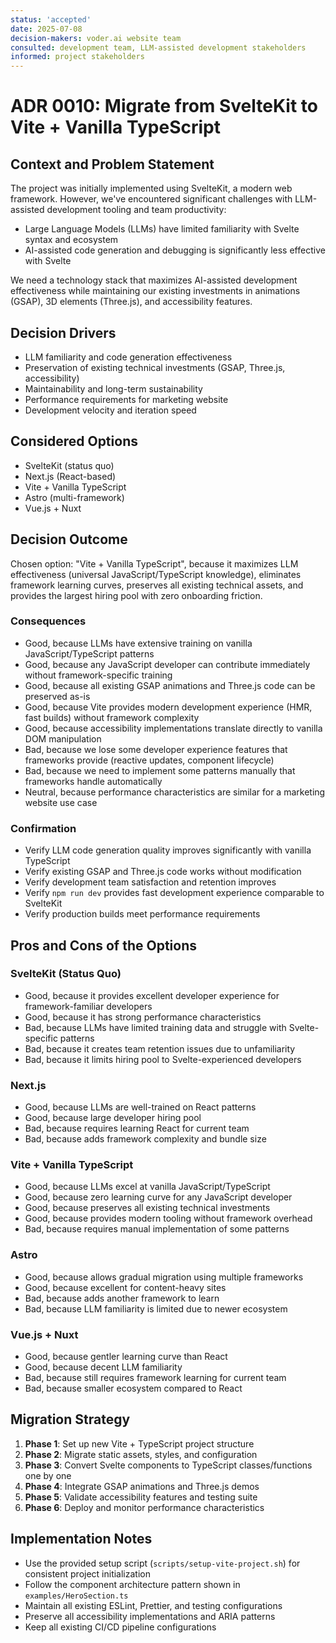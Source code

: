 ```yaml
---
status: 'accepted'
date: 2025-07-08
decision-makers: voder.ai website team
consulted: development team, LLM-assisted development stakeholders
informed: project stakeholders
---
```


# ADR 0010: Migrate from SvelteKit to Vite + Vanilla TypeScript

## Context and Problem Statement

The project was initially implemented using SvelteKit, a modern web framework. However, we've encountered significant challenges with LLM-assisted development tooling and team productivity:

- Large Language Models (LLMs) have limited familiarity with Svelte syntax and ecosystem
- AI-assisted code generation and debugging is significantly less effective with Svelte

We need a technology stack that maximizes AI-assisted development effectiveness while maintaining our existing investments in animations (GSAP), 3D elements (Three.js), and accessibility features.

## Decision Drivers

- LLM familiarity and code generation effectiveness
- Preservation of existing technical investments (GSAP, Three.js, accessibility)
- Maintainability and long-term sustainability
- Performance requirements for marketing website
- Development velocity and iteration speed

## Considered Options

- SvelteKit (status quo)
- Next.js (React-based)
- Vite + Vanilla TypeScript
- Astro (multi-framework)
- Vue.js + Nuxt

## Decision Outcome

Chosen option: "Vite + Vanilla TypeScript", because it maximizes LLM effectiveness (universal JavaScript/TypeScript knowledge), eliminates framework learning curves, preserves all existing technical assets, and provides the largest hiring pool with zero onboarding friction.

### Consequences

- Good, because LLMs have extensive training on vanilla JavaScript/TypeScript patterns
- Good, because any JavaScript developer can contribute immediately without framework-specific training
- Good, because all existing GSAP animations and Three.js code can be preserved as-is
- Good, because Vite provides modern development experience (HMR, fast builds) without framework complexity
- Good, because accessibility implementations translate directly to vanilla DOM manipulation
- Bad, because we lose some developer experience features that frameworks provide (reactive updates, component lifecycle)
- Bad, because we need to implement some patterns manually that frameworks handle automatically
- Neutral, because performance characteristics are similar for a marketing website use case

### Confirmation

- Verify LLM code generation quality improves significantly with vanilla TypeScript
- Verify existing GSAP and Three.js code works without modification
- Verify development team satisfaction and retention improves
- Verify `npm run dev` provides fast development experience comparable to SvelteKit
- Verify production builds meet performance requirements

## Pros and Cons of the Options

### SvelteKit (Status Quo)

- Good, because it provides excellent developer experience for framework-familiar developers
- Good, because it has strong performance characteristics
- Bad, because LLMs have limited training data and struggle with Svelte-specific patterns
- Bad, because it creates team retention issues due to unfamiliarity
- Bad, because it limits hiring pool to Svelte-experienced developers

### Next.js

- Good, because LLMs are well-trained on React patterns
- Good, because large developer hiring pool
- Bad, because requires learning React for current team
- Bad, because adds framework complexity and bundle size

### Vite + Vanilla TypeScript

- Good, because LLMs excel at vanilla JavaScript/TypeScript
- Good, because zero learning curve for any JavaScript developer
- Good, because preserves all existing technical investments
- Good, because provides modern tooling without framework overhead
- Bad, because requires manual implementation of some patterns

### Astro

- Good, because allows gradual migration using multiple frameworks
- Good, because excellent for content-heavy sites
- Bad, because adds another framework to learn
- Bad, because LLM familiarity is limited due to newer ecosystem

### Vue.js + Nuxt

- Good, because gentler learning curve than React
- Good, because decent LLM familiarity
- Bad, because still requires framework learning for current team
- Bad, because smaller ecosystem compared to React

## Migration Strategy

1. **Phase 1**: Set up new Vite + TypeScript project structure
2. **Phase 2**: Migrate static assets, styles, and configuration
3. **Phase 3**: Convert Svelte components to TypeScript classes/functions one by one
4. **Phase 4**: Integrate GSAP animations and Three.js demos
5. **Phase 5**: Validate accessibility features and testing suite
6. **Phase 6**: Deploy and monitor performance characteristics

## Implementation Notes

- Use the provided setup script (`scripts/setup-vite-project.sh`) for consistent project initialization
- Follow the component architecture pattern shown in `examples/HeroSection.ts`
- Maintain all existing ESLint, Prettier, and testing configurations
- Preserve all accessibility implementations and ARIA patterns
- Keep all existing CI/CD pipeline configurations
